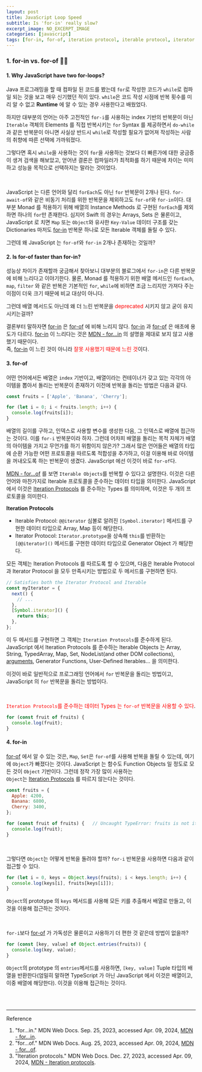 ```yaml
---
layout: post
title: JavaScript Loop Speed
subtitle: Is 'for-in' really slow?
excerpt_image: NO_EXCERPT_IMAGE
categories: [javascript]
tags: [for-in, for-of, iteration protocol, iterable protocol, iterator protocol]
---
```


### 1. for-in vs. for-of 👩‍💻

#### 1. Why JavaScript have two for-loops?

Java 프로그래밍을 할 때 컴파일 된 코드를 봤는데 `for`로 작성한 코드가 `while`로 컴파일 되는 것을 보고 매우 신기했던 
적이 있다. `while`은 코드 작성 시점에 반복 횟수를 미리 알 수 없고 **Runtime** 에 알 수 있는 경우 사용한다고 배웠었다. 

하지만 대부분의 언어는 아주 고전적인 `for-i`를 사용하는 index 기반의 반복문이 아닌 `Iterable` 객체의 Elements 를 
직접 반복시키는 `for` Syntax 를 제공하면서 `do-while`과 같은 반복문이 아니면 사실상 반드시 `while`로 작성할 필요가 
없어져 작성하는 사람의 취향에 따른 선택에 가까워졌다. 

그렇다면 혹시 `while`을 사용하는 것이 `for`을 사용하는 것보다 더 빠른가에 대한 궁금증이 생겨 검색을 해보았고, 얻어낸 결론은 
컴파일러가 최적화를 하기 때문에 차이는 미미하고 성능을 목적으로 선택하지는 말라는 것이었다.

<br>

JavaScript 는 다른 언어와 달리 `forEach`도 아닌 `for` 반복문이 2개나 된다. `for-await-of`와 같은 비동기 
처리를 위한 반복문을 제외하고도 `for-of`와 `for-in`이다. 대부분 Monad 를 적용하기 위해 배열의 Instance Methods 로 
구현된 `forEach`를 제외하면 하나의 `for`만 존재한다. 심지어 Swift 의 경우는 Arrays, Sets 은 물론이고, JavaScript 
로 치면 `Map` 또는 `Object`와 유사한 `Key-Value` 데이터 구조를 갖는 Dictionaries 마저도 [for-in][Swift - for-in] 
반복문 하나로 모든 Iterable 객체를 돌릴 수 있다.

그런데 왜 JavaScript 는 `for-of`와 `for-in` 2개나 존재하는 것일까?

#### 2. Is for-of faster than for-in?

성능상 차이가 존재할까 궁금해서 찾아보니 대부분의 블로그에서 `for-in`은 다른 반복문에 비해 느리다고 이야기한다. 물론, Monad 
를 적용하기 위한 배열 메서드인 `forEach`, `map`, `filter` 와 같은 반복은 기본적인 `for`, `while`에 비하면 조금 느리지만 
가져다 주는 이점이 더욱 크기 때문에 비교 대상이 아니다.

그런데 배열 메서드도 아닌데 왜 더 느린 반복문을 <span style="color: red;">deprecated</span> 시키지 않고 굳이 유지시키는걸까?

결론부터 말하자면 [for-in](#h-4-for-in) 은 [for-of](#h-3-for-of) 에 비해 느리지 않다. [for-in](#h-4-for-in) 과 
[for-of](#h-3-for-of) 은 애초에 용도가 다르다. [for-in](#h-4-for-in) 이 느리다는 것은 [MDN - for...in] 의 설명을 
제대로 보지 않고 사용했기 때문이다.  
즉, [for-in](#h-4-for-in) 이 느린 것이 아니라 <span style="color: red;">잘못 사용했기 때문에 느린 것</span>이다.

#### 3. for-of

어떤 언어에서든 배열은 `index` 기반이고, 배열이라는 컨테이너가 갖고 있는 각각의 아이템을 뽑아서 돌리는 반복문이 존재하기 이전에 
반복을 돌리는 방법은 다음과 같다.

```javascript
const fruits = ['Apple', 'Banana', 'Cherry'];

for (let i = 0; i < fruits.length; i++) {
  console.log(fruits[i]);
}
```

배열의 길이를 구하고, 인덱스로 사용할 변수를 생성한 다음, 그 인덱스로 배열에 접근하는 것이다. 이를 `for-i` 반복문이라 하자. 
그런데 어차피 배열을 돌리는 목적 자체가 배열의 아이템을 가지고 무언가를 하기 위함이지 않은가? 그래서 많은 언어들은 배열의 타입에 
순환 가능한 어떤 프로토콜을 따르도록 적합성을 추가하고, 이걸 이용해 바로 아이템을 꺼내오도록 하는 반복문이 생겼다. 
JavaScript 에선 이것이 바로 `for-of`다. 

[MDN - for...of] 를 보면 `Iterable Objects`를 반복할 수 있다고 설명한다. 이것은 다른 언어와 마찬가지로 Iterable 프로토콜을 
준수하는 데이터 타입을 의미한다. JavaScript 에서 이것은 [Iteration Protocols][MDN - Iteration protocols] 
를 준수하는 Types 를 의미하며, 이것은 두 개의 프로토콜을 의미한다.

__Iteration Protocols__

- Iterable Protocol: `@@iterator` 심볼로 알려진 `[Symbol.iterator]` 메서드를 구현한 데이터 타입으로 Array, Map 
                     등이 해당한다.
- Iterator Protocol: `Iterator.prototype`을 상속해 `this`를 반환하는 `[@@iterator]()` 메서드를 구현한 데이터 타입으로 
                     Generator Object 가 해당한다.

모든 객체는 Iteration Protocols 를 따르도록 할 수 있으며, 다음은 Iterable Protocol 과 Iterator Protocol 을 모두 만족시키는 
방법으로 두 메서드를 구현하면 된다.

```javascript
// Satisfies both the Iterator Protocol and Iterable
const myIterator = {
  next() {
    // ...
  },
  [Symbol.iterator]() {
    return this;
  },
};
```

이 두 메서드를 구현하면 그 객체는 `Iteration Protocols`를 준수하게 된다.  
JavaScript 에서 Iteration Protocols 를 준수하는 Iterable Objects 는 Array, String, TypedArray, Map, Set, 
NodeList(and other DOM collections), [arguments], Generator Functions, User-Defined Iterables... 을 의미한다.

이것이 바로 일반적으로 프로그래밍 언어에서 `for` 반복문을 돌리는 방법이고, JavaScript 의 `for` 반복문을 돌리는 방법이다.

<br>

<span style="color: red;">`Iteration Protocols`를 준수하는 데이터 Types 는 `for-of` 반복문을 사용할 수 있다</span>.

```javascript
for (const fruit of fruits) {
  console.log(fruit);
}
```

#### 4. for-in

[for-of](#h-3-for-of) 에서 알 수 있는 것은, `Map`, `Set`은 `for-of`를 사용해 반복을 돌릴 수 있는데, 여기에 `Object`가 
빠졌다는 것이다. JavaScript 는 함수도 Function Objects 일 정도로 모든 것이 `Object` 기반이다. 그런데 정작 가장 많이 사용하는  
`Object`는 [Iteration Protocols][MDN - Iteration protocols] 를 따르지 않는다는 것이다.

```javascript
const fruits = {
  Apple: 4200,
  Banana: 6800,
  Cherry: 3400,
};

for (const fruit of fruits) {   // Uncaught TypeError: fruits is not iterable
  console.log(fruit);
}
```

<br>

그렇다면 `Object`는 어떻게 반복을 돌려야 할까? `for-i` 반복문을 사용하면 다음과 같이 접근할 수 있다.

```javascript
for (let i = 0, keys = Object.keys(fruits); i < keys.length; i++) {
  console.log(keys[i], fruits[keys[i]]);
}
```

`Object`의 prototype 의 `keys` 메서드를 사용해 모든 키를 추출해서 배열로 만들고, 이것을 이용해 접근하는 것이다.

<br>

`for-i`보다 [for-of](#h-3-for-of) 가 가독성은 물론이고 사용하기 더 편한 것 같은데 방법이 없을까?

```javascript
for (const [key, value] of Object.entries(fruits)) {
  console.log(key, value);
}
```

`Object`의 prototype 의 `entries`메서드를 사용하면, `[key, value]` Tuple 타입의 배열을 반환한다(엄밀히 말하면 
TypeScript 가 아닌 JavaScript 에서 이것은 배열이고, 이중 배열에 해당한다). 이것을 이용해 접근하는 것이다.



<br><br>

---
Reference

1. "for...in." MDN Web Docs. Sep. 25, 2023, accessed Apr. 09, 2024, [MDN - for...in].
2. "for...of." MDN Web Docs. Aug. 25, 2023, accessed Apr. 09, 2024, [MDN - for...of].
3. "Iteration protocols." MDN Web Docs. Dec. 27, 2023, accessed Apr. 09, 2024, [MDN - Iteration protocols].

[MDN - for...in]:https://developer.mozilla.org/en-US/docs/Web/JavaScript/Reference/Statements/for...in
[MDN - for...of]:https://developer.mozilla.org/en-US/docs/Web/JavaScript/Reference/Statements/for...of
[Swift - for-in]:/swift/2022/10/11/control-flow.html#h-1-for-in-loops-
[arguments]:https://developer.mozilla.org/en-US/docs/Web/JavaScript/Reference/Functions/arguments
[MDN - Iteration protocols]:https://developer.mozilla.org/en-US/docs/Web/JavaScript/Reference/Iteration_protocols
